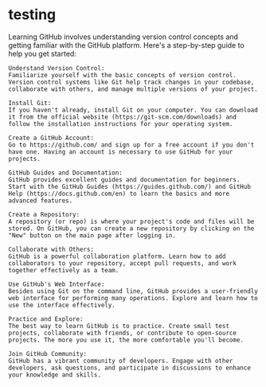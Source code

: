 # testing
Learning GitHub involves understanding version control concepts and getting familiar with the GitHub platform. Here's a step-by-step guide to help you get started:

    Understand Version Control:
    Familiarize yourself with the basic concepts of version control. Version control systems like Git help track changes in your codebase, collaborate with others, and manage multiple versions of your project.

    Install Git:
    If you haven't already, install Git on your computer. You can download it from the official website (https://git-scm.com/downloads) and follow the installation instructions for your operating system.
    
    Create a GitHub Account:
    Go to https://github.com/ and sign up for a free account if you don't have one. Having an account is necessary to use GitHub for your projects.

    GitHub Guides and Documentation:
    GitHub provides excellent guides and documentation for beginners. Start with the GitHub Guides (https://guides.github.com/) and GitHub Help (https://docs.github.com/en) to learn the basics and more advanced features.

    Create a Repository:
    A repository (or repo) is where your project's code and files will be stored. On GitHub, you can create a new repository by clicking on the "New" button on the main page after logging in.

    Collaborate with Others:
    GitHub is a powerful collaboration platform. Learn how to add collaborators to your repository, accept pull requests, and work together effectively as a team.

    Use GitHub's Web Interface:
    Besides using Git on the command line, GitHub provides a user-friendly web interface for performing many operations. Explore and learn how to use the interface effectively.

    Practice and Explore:
    The best way to learn GitHub is to practice. Create small test projects, collaborate with friends, or contribute to open-source projects. The more you use it, the more comfortable you'll become.

    Join GitHub Community:
    GitHub has a vibrant community of developers. Engage with other developers, ask questions, and participate in discussions to enhance your knowledge and skills.
